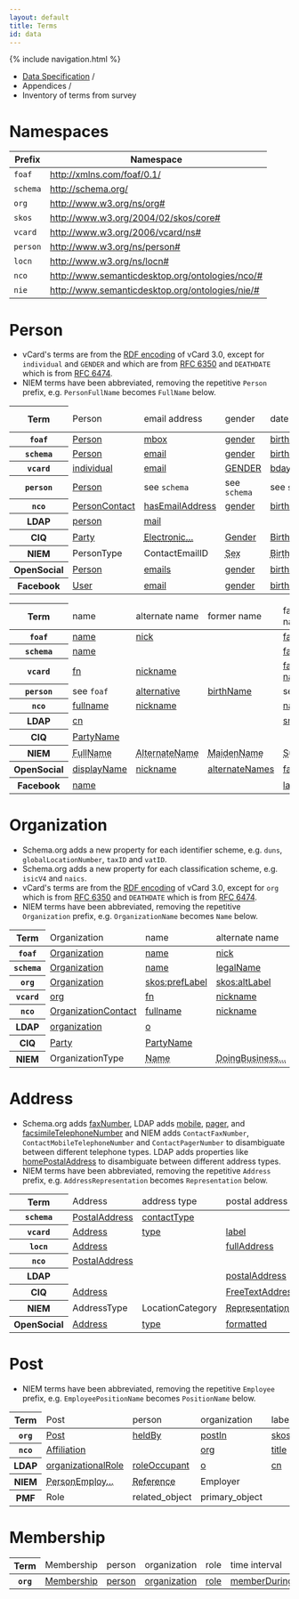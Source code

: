 ```yaml
---
layout: default
title: Terms
id: data
---
```

{% include navigation.html %}

<ul class="breadcrumb">
  <li><a href="/specs/">Data Specification</a> <span class="divider">/</span></li>
  <li>Appendices <span class="divider">/</span></li>
  <li class="active">Inventory of terms from survey</li>
</ul>

# Namespaces

<table>
  <thead>
    <th>Prefix</th>
    <th>Namespace</th>
  </thead>
  <tbody>
    <tr>
      <td><code>foaf</code></td>
      <td><a href="http://xmlns.com/foaf/0.1/">http://xmlns.com/foaf/0.1/</a></td>
    </tr>
    <tr>
      <td><code>schema</code></td>
      <td><a href="http://schema.org/">http://schema.org/</a></td>
    </tr>
    <tr>
      <td><code>org</code></td>
      <td><a href="http://www.w3.org/ns/org#">http://www.w3.org/ns/org#</a></td>
    </tr>
    <tr>
      <td><code>skos</code></td>
      <td><a href="http://www.w3.org/2004/02/skos/core#">http://www.w3.org/2004/02/skos/core#</a></td>
    </tr>
    <tr>
      <td><code>vcard</code></td>
      <td><a href="http://www.w3.org/2006/vcard/ns#">http://www.w3.org/2006/vcard/ns#</a></td>
    </tr>
    <tr>
      <td><code>person</code></td>
      <td><a href="http://www.w3.org/ns/person#">http://www.w3.org/ns/person#</a></td>
    </tr>
    <tr>
      <td><code>locn</code></td>
      <td><a href="http://www.w3.org/ns/locn#">http://www.w3.org/ns/locn#</a></td>
    </tr>
    <tr>
      <td><code>nco</code></td>
      <td><a href="http://www.semanticdesktop.org/ontologies/nco/#">http://www.semanticdesktop.org/ontologies/nco/#</a></td>
    </tr>
    <tr>
      <td><code>nie</code></td>
      <td><a href="http://www.semanticdesktop.org/ontologies/nie/#">http://www.semanticdesktop.org/ontologies/nie/#</a></td>
    </tr>
  </tbody>
</table>

# Person

* vCard's terms are from the [RDF encoding](http://www.w3.org/TR/vcard-rdf/) of vCard 3.0, except for `individual` and `GENDER` and which are from [RFC 6350](http://tools.ietf.org/html/rfc6350) and `DEATHDATE` which is from [RFC 6474](http://tools.ietf.org/html/rfc6474).
* NIEM terms have been abbreviated, removing the repetitive `Person` prefix, e.g. `PersonFullName` becomes `FullName` below.

<table class="table table-striped table-condensed table-terms">
  <thead>
    <tr>
      <th scope="row">Term</th>
      <td>Person</td>
      <td>email address</td>
      <td>gender</td>
      <td>date of birth</td>
      <td>date of death</td>
      <td>head shot</td>
      <td>biography</td>
      <td>ethnicity</td>
      <td>external links</td>
    </tr>
  </thead>
  <tbody>
    <tr>
      <th scope="row"><code>foaf</code></th>
      <td><a href="http://xmlns.com/foaf/spec/#term_Person">Person</a></td>
      <td><a href="http://xmlns.com/foaf/spec/#term_mbox">mbox</a></td>
      <td><a href="http://xmlns.com/foaf/spec/#term_gender">gender</a></td>
      <td><a href="http://xmlns.com/foaf/spec/#term_birthday">birthday</a></td>
      <td></td>
      <td><a href="http://xmlns.com/foaf/spec/#term_img">img</a></td>
      <td></td>
      <td></td>
      <td><a href="http://xmlns.com/foaf/spec/#term_page">page</a></td>
    </tr>
    <tr>
      <th scope="row"><code>schema</code></th>
      <td><a href="http://schema.org/Person">Person</a></td>
      <td><a href="http://schema.org/Person">email</a></td>
      <td><a href="http://schema.org/Person">gender</a></td>
      <td><a href="http://schema.org/Person">birthDate</a></td>
      <td><a href="http://schema.org/Person">deathDate</a></td>
      <td><a href="http://schema.org/Person">image</a></td>
      <td></td>
      <td></td>
      <td></td>
    </tr>
    <tr>
      <th scope="row"><code>vcard</code></th>
      <td><a href="http://tools.ietf.org/html/rfc6350#section-6.1.4">individual</a></td>
      <td><a href="http://www.w3.org/Submission/vcard-rdf/#vcard:email2">email</a></td>
      <td><a href="http://tools.ietf.org/html/rfc6350#section-6.2.7">GENDER</a></td>
      <td><a href="http://www.w3.org/Submission/vcard-rdf/#vcard:bday">bday</a></td>
      <td><a href="http://tools.ietf.org/html/rfc6474#section-2.3">DEATHDATE</a></td>
      <td><a href="http://www.w3.org/Submission/vcard-rdf/#vcard:photo">photo</a></td>
      <td></td>
      <td></td>
      <td><a href="http://www.w3.org/Submission/vcard-rdf/#vcard:url">url</a></td>
    </tr>
    <tr>
      <th scope="row"><code>person</code></th>
      <td><a href="http://www.w3.org/ns/person#Person">Person</a></td>
      <td>see <code>schema</code></td>
      <td>see <code>schema</code></td>
      <td>see <code>schema</code></td>
      <td>see <code>schema</code></td>
      <td>see <code>schema</code></td>
      <td></td>
      <td></td>
      <td>see <code>foaf</code></td>
    </tr>
    <tr>
      <th scope="row"><code>nco</code></th>
      <td><a href="http://www.semanticdesktop.org/ontologies/nco/#PersonContact">PersonContact</a></td>
      <td><a href="http://www.semanticdesktop.org/ontologies/nco/#hasEmailAddress">hasEmailAddress</a></td>
      <td><a href="http://www.semanticdesktop.org/ontologies/nco/#gender">gender</a></td>
      <td><a href="http://www.semanticdesktop.org/ontologies/nco/#birthDate">birthDate</a></td>
      <td></td>
      <td><a href="http://www.semanticdesktop.org/ontologies/nco/#photo">photo</a></td>
      <td></td>
      <td></td>
      <td><a href="http://www.semanticdesktop.org/ontologies/nco/#url">url</a></td>
    </tr>
    <tr>
      <th scope="row">LDAP</th>
      <td><a href="http://tools.ietf.org/html/rfc4519#section-3.12">person</a></td>
      <td><a href="http://tools.ietf.org/html/rfc4524#section-2.16">mail</a></td>
      <td></td>
      <td></td>
      <td></td>
      <td><a href="http://tools.ietf.org/html/rfc2798#section-2.6">jpegPhoto</a></td>
      <td></td>
      <td></td>
      <td></td>
    </tr>
    <tr>
      <th scope="row">CIQ</th>
      <td><a href="http://docs.oasis-open.org/ciq/v3.0/xPRL/specs/ciq-xprl-specs.html#_Toc213421948">Party</a></td>
      <td><a href="http://docs.oasis-open.org/ciq/v3.0/specs/ciq-specs-v3.html#_Toc193533305"><abbr title="ElectronicAddressIdentifier">Electronic&hellip;</abbr></a></td>
      <td><a href="http://docs.oasis-open.org/emergency/edxl-have/cs01/xPIL.xsd">Gender</a></td>
      <td><a href="http://docs.oasis-open.org/ciq/v3.0/specs/ciq-specs-v3.html#_Toc193533303">BirthDateTime</a></td>
      <td><a href="http://docs.oasis-open.org/emergency/edxl-have/cs01/xPIL.xsd">Date</a></td>
      <td></td>
      <td><a href="http://docs.oasis-open.org/emergency/edxl-have/cs01/xPIL.xsd">FreeTextLines</a></td>
      <td><a href="http://docs.oasis-open.org/emergency/edxl-have/cs01/xPIL.xsd">Ethnicity</a></td>
      <td></td>
    </tr>
    <tr>
      <th scope="row">NIEM</th>
      <td>PersonType</td>
      <td>ContactEmailID</td>
      <td><abbr title="PersonSex">Sex</abbr></td>
      <td><abbr title="PersonBirthDate">BirthDate</abbr></td>
      <td><abbr title="PersonDeathDate">DeathDate</abbr></td>
      <td><abbr title="PersonDigitalImage">DigitalImage</abbr></td>
      <td><abbr title="PersonDescriptionText">DescriptionText</abbr></td>
      <td><abbr title="PersonEthnicity">PersonEthnicity</abbr></td>
      <td></td>
    </tr>
    <tr>
      <th scope="row">OpenSocial</th>
      <td><a href="http://opensocial-resources.googlecode.com/svn/spec/trunk/Social-Data.xml#Person">Person</a></td>
      <td><a href="http://opensocial-resources.googlecode.com/svn/spec/trunk/Social-Data.xml#Person">emails</a></td>
      <td><a href="http://opensocial-resources.googlecode.com/svn/spec/trunk/Social-Data.xml#Person">gender</a></td>
      <td><a href="http://opensocial-resources.googlecode.com/svn/spec/trunk/Social-Data.xml#Person">birthday</a></td>
      <td></td>
      <td><a href="http://opensocial-resources.googlecode.com/svn/spec/trunk/Social-Data.xml#Person">photos</a></td>
      <td></td>
      <td><a href="http://opensocial-resources.googlecode.com/svn/spec/trunk/Social-Data.xml#Person">ethnicity</a></td>
      <td><a href="http://opensocial-resources.googlecode.com/svn/spec/trunk/Social-Data.xml#Person">urls</a></td>
    </tr>
    <tr>
      <th scope="row">Facebook</th>
      <td><a href="https://developers.facebook.com/docs/reference/api/user/">User</a></td>
      <td><a href="https://developers.facebook.com/docs/reference/api/user/">email</a></td>
      <td><a href="https://developers.facebook.com/docs/reference/api/user/">gender</a></td>
      <td><a href="https://developers.facebook.com/docs/reference/api/user/">birthday</a></td>
      <td></td>
      <td><a href="https://developers.facebook.com/docs/reference/api/user/">picture</a></td>
      <td><a href="https://developers.facebook.com/docs/reference/api/user/">bio</a></td>
      <td></td>
      <td></td>
    </tr>
  </tbody>
</table>

<table class="table table-striped table-condensed table-terms">
  <thead>
    <tr>
      <th scope="row">Term</th>
      <td>name</td>
      <td>alternate name</td>
      <td>former name</td>
      <td>family name</td>
      <td>given name</td>
      <td>additional name</td>
      <td>honorific prefix</td>
      <td>honorific suffix</td>
    </tr>
  </thead>
  <tbody>
    <tr>
      <th scope="row"><code>foaf</code></th>
      <td><a href="http://xmlns.com/foaf/spec/#term_name">name</a></td>
      <td><a href="http://xmlns.com/foaf/spec/#term_nick">nick</a></td>
      <td></td>
      <td><a href="http://xmlns.com/foaf/spec/#term_familyName">familyName</a></td>
      <td><a href="http://xmlns.com/foaf/spec/#term_givenName">givenName</a></td>
      <td></td>
      <td><a href="http://xmlns.com/foaf/spec/#term_title">title</a></td>
      <td></td>
    </tr>
    <tr>
      <th scope="row"><code>schema</code></th>
      <td><a href="http://schema.org/Person">name</a></td>
      <td></td>
      <td></td>
      <td><a href="http://schema.org/Person">familyName</a></td>
      <td><a href="http://schema.org/Person">givenName</a></td>
      <td><a href="http://schema.org/Person">additionalName</a></td>
      <td><a href="http://schema.org/Person">honorificPrefix</a></td>
      <td><a href="http://schema.org/Person">honorificSuffix</a></td>
    </tr>
    <tr>
      <th scope="row"><code>vcard</code></th>
      <td><a href="http://www.w3.org/Submission/vcard-rdf/#vcard:fn">fn</a></td>
      <td><a href="http://www.w3.org/Submission/vcard-rdf/#vcard:nickname">nickname</a></td>
      <td></td>
      <td><a href="http://www.w3.org/Submission/vcard-rdf/#vcard:family-name">family-name</a></td>
      <td><a href="http://www.w3.org/Submission/vcard-rdf/#vcard:given-name">given-name</a></td>
      <td><a href="http://www.w3.org/Submission/vcard-rdf/#vcard:additional-name">additional-name</a></td>
      <td><a href="http://www.w3.org/Submission/vcard-rdf/#vcard:honorific-prefix">honorific-prefix</a></td>
      <td><a href="http://www.w3.org/Submission/vcard-rdf/#vcard:honorific-suffix">honorific-suffix</a></td>
    </tr>
    <tr>
      <th scope="row"><code>person</code></th>
      <td>see <code>foaf</code></td>
      <td><a href="http://dublincore.org/documents/dcmi-terms/#terms-alternative">alternative</a></td>
      <td><a href="http://www.w3.org/ns/person#birthName">birthName</a></td>
      <td>see <code>foaf</code></td>
      <td>see <code>foaf</code></td>
      <td>see <code>schema</code></td>
      <td>see <code>schema</code></td>
      <td>see <code>schema</code></td>
    </tr>
    <tr>
      <th scope="row"><code>nco</code></th>
      <td><a href="http://www.semanticdesktop.org/ontologies/nco/#fullname">fullname</a></td>
      <td><a href="http://www.semanticdesktop.org/ontologies/nco/#nickname">nickname</a></td>
      <td></td>
      <td><a href="http://www.semanticdesktop.org/ontologies/nco/#nameFamily">nameFamily</a></td>
      <td><a href="http://www.semanticdesktop.org/ontologies/nco/#nameGiven">nameGiven</a></td>
      <td><a href="http://www.semanticdesktop.org/ontologies/nco/#nameAdditional">nameAdditional</a></td>
      <td><a href="http://www.semanticdesktop.org/ontologies/nco/#nameHonorificPrefix">nameHonorificPrefix</a></td>
      <td><a href="http://www.semanticdesktop.org/ontologies/nco/#nameHonorificSuffix">nameHonorificSuffix</a></td>
    </tr>
    <tr>
      <th scope="row">LDAP</th>
      <td><a href="http://tools.ietf.org/html/rfc4519#section-2.3">cn</a></td>
      <td></td>
      <td></td>
      <td><a href="http://tools.ietf.org/html/rfc4519#section-2.32">sn</a></td>
      <td><a href="http://tools.ietf.org/html/rfc4519#section-2.12">givenName</a></td>
      <td><a href="http://tools.ietf.org/html/rfc4519#section-2.14">initials</a></td>
      <td><a href="http://tools.ietf.org/html/rfc4524#section-2.21">personalTitle</a></td>
      <td><a href="http://tools.ietf.org/html/rfc4519#section-2.11">generationQualifier</a></td>
    </tr>
    <tr>
      <th scope="row">CIQ</th>
      <td><a href="http://docs.oasis-open.org/ciq/v3.0/specs/ciq-specs-v3.html#_Toc207716020">PartyName</a></td>
      <td></td>
      <td></td>
      <td></td>
      <td></td>
      <td></td>
      <td></td>
      <td></td>
    </tr>
    <tr>
      <th scope="row">NIEM</th>
      <td><abbr title="PersonFullName">FullName</abbr></td>
      <td><abbr title="PersonAlternateName">AlternateName</abbr></td>
      <td><abbr title="PersonMaidenName">MaidenName</abbr></td>
      <td><abbr title="PersonSurName">SurName</abbr></td>
      <td><abbr title="PersonGivenName">GivenName</abbr></td>
      <td><abbr title="PersonMiddleName">MiddleName</abbr></td>
      <td><abbr title="PersonNamePrefixText">NamePrefixText</abbr></td>
      <td><abbr title="PersonNameSuffixText">NameSuffixText</abbr></td>
    </tr>
    <tr>
      <th scope="row">OpenSocial</th>
      <td><a href="http://opensocial-resources.googlecode.com/svn/spec/trunk/Social-Data.xml#Person">displayName</a></td>
      <td><a href="http://opensocial-resources.googlecode.com/svn/spec/trunk/Social-Data.xml#Person">nickname</a></td>
      <td><a href="http://opensocial-resources.googlecode.com/svn/spec/trunk/Social-Data.xml#Person">alternateNames</a></td>
      <td><a href="http://opensocial-resources.googlecode.com/svn/spec/trunk/Social-Data.xml#Name">familyName</a></td>
      <td><a href="http://opensocial-resources.googlecode.com/svn/spec/trunk/Social-Data.xml#Name">givenName</a></td>
      <td><a href="http://opensocial-resources.googlecode.com/svn/spec/trunk/Social-Data.xml#Name">middleName</a></td>
      <td><a href="http://opensocial-resources.googlecode.com/svn/spec/trunk/Social-Data.xml#Name">honorificPrefix</a></td>
      <td><a href="http://opensocial-resources.googlecode.com/svn/spec/trunk/Social-Data.xml#Name">honorificSuffix</a></td>
    </tr>
    <tr>
      <th scope="row">Facebook</th>
      <td><a href="https://developers.facebook.com/docs/reference/api/user/">name</a></td>
      <td></td>
      <td></td>
      <td><a href="https://developers.facebook.com/docs/reference/api/user/">last_name</a></td>
      <td><a href="https://developers.facebook.com/docs/reference/api/user/">first_name</a></td>
      <td></td>
      <td></td>
      <td></td>
    </tr>
  </tbody>
</table>

# Organization

* Schema.org adds a new property for each identifier scheme, e.g. `duns`, `globalLocationNumber`, `taxID` and `vatID`.
* Schema.org adds a new property for each classification scheme, e.g. `isicV4` and `naics`.
* vCard's terms are from the [RDF encoding](http://www.w3.org/TR/vcard-rdf/) of vCard 3.0, except for `org` which is from [RFC 6350](http://tools.ietf.org/html/rfc6350) and `DEATHDATE` which is from [RFC 6474](http://tools.ietf.org/html/rfc6474).
* NIEM terms have been abbreviated, removing the repetitive `Organization` prefix, e.g. `OrganizationName` becomes `Name` below.

<table class="table table-striped table-condensed table-terms">
  <thead>
    <tr>
      <th scope="row">Term</th>
      <td>Organization</td>
      <td>name</td>
      <td>alternate name</td>
      <td>identifier</td>
      <td>classification</td>
      <td>parent org.</td>
      <td>founding date</td>
      <td>dissolution date</td>
    </tr>
  </thead>
  <tbody>
    <tr>
      <th scope="row"><code>foaf</code></th>
      <td><a href="http://xmlns.com/foaf/spec/#term_Organization">Organization</a></td>
      <td><a href="http://xmlns.com/foaf/spec/#term_name">name</a></td>
      <td><a href="http://xmlns.com/foaf/spec/#term_nick">nick</a></td>
      <td></td>
      <td></td>
      <td><a href="http://xmlns.com/foaf/spec/#term_member">member</a></td>
      <td><a href="http://xmlns.com/foaf/spec/#term_birthday">birthday</a></td>
      <td></td>
    </tr>
    <tr>
      <th scope="row"><code>schema</code></th>
      <td><a href="http://schema.org/Organization">Organization</a></td>
      <td><a href="http://schema.org/Organization">name</a></td>
      <td><a href="http://schema.org/Organization">legalName</a></td>
      <td><a href="http://schema.org/Organization">duns</a>, etc.</td>
      <td><a href="http://schema.org/Organization">isicV4</a>, etc.</td>
      <td><a href="http://schema.org/Organization">member</a></td>
      <td><a href="http://schema.org/Organization">foundingDate</a></td>
      <td></td>
    </tr>
    <tr>
      <th scope="row"><code>org</code></th>
      <td><a href="http://www.w3.org/TR/vocab-org/#org:Organization">Organization</a></td>
      <td><a href="http://www.w3.org/TR/skos-reference/#labels">skos:prefLabel</a></td>
      <td><a href="http://www.w3.org/TR/skos-reference/#labels">skos:altLabel</a></td>
      <td><a href="http://www.w3.org/TR/vocab-org/#org:identifier">identifier</a></td>
      <td><a href="http://www.w3.org/TR/vocab-org/#org:classification">classification</a></td>
      <td><a href="http://www.w3.org/TR/vocab-org/#org:subOrganizationOf">subOrganizationOf</a></td>
      <td>see <code>foaf</code></td>
      <td></td>
    </tr>
    <tr>
      <th scope="row"><code>vcard</code></th>
      <td><a href="http://tools.ietf.org/html/rfc6350#section-6.1.4">org</a></td>
      <td><a href="http://www.w3.org/Submission/vcard-rdf/#vcard:fn">fn</a></td>
      <td><a href="http://www.w3.org/Submission/vcard-rdf/#vcard:nickname">nickname</a></td>
      <td><a href="http://www.w3.org/Submission/vcard-rdf/#vcard:uid">uid</a></td>
      <td></td>
      <td></td>
      <td><a href="http://www.w3.org/Submission/vcard-rdf/#vcard:bday">bday</a></td>
      <td><a href="http://tools.ietf.org/html/rfc6474#section-2.3">DEATHDATE</a></td>
    </tr>
    <tr>
      <th scope="row"><code>nco</code></th>
      <td><a href="http://www.semanticdesktop.org/ontologies/nco/#OrganizationContact">OrganizationContact</a></td>
      <td><a href="http://www.semanticdesktop.org/ontologies/nco/#fullname">fullname</a></td>
      <td><a href="http://www.semanticdesktop.org/ontologies/nco/#nickname">nickname</a></td>
      <td><a href="http://www.semanticdesktop.org/ontologies/nie/#identifier">nie:identifier</a></td>
      <td></td>
      <td></td>
      <td><a href="http://www.semanticdesktop.org/ontologies/nco/#birthDate">birthDate</a></td>
      <td></td>
    </tr>
    <tr>
      <th scope="row">LDAP</th>
      <td><a href="http://tools.ietf.org/html/rfc4519#section-3.8">organization</a></td>
      <td><a href="http://tools.ietf.org/html/rfc4519#section-2.19">o</a></td>
      <td></td>
      <td><a href="http://tools.ietf.org/html/rfc4524#section-2.24">uniqueIdentifier</a></td>
      <td><a href="http://tools.ietf.org/html/rfc4519#section-2.1">businessCategory</a></td>
      <td><a href="http://tools.ietf.org/html/rfc4519#section-2.17">member</a></td>
      <td></td>
      <td></td>
    </tr>
    <tr>
      <th scope="row">CIQ</th>
      <td><a href="http://docs.oasis-open.org/ciq/v3.0/xPRL/specs/ciq-xprl-specs.html#_Toc213421948">Party</a></td>
      <td><a href="http://docs.oasis-open.org/ciq/v3.0/specs/ciq-specs-v3.html#_Toc207716020">PartyName</a></td>
      <td></td>
      <td><a href="http://docs.oasis-open.org/emergency/edxl-have/cs01/xPIL.xsd">Identifier</a></td>
      <td><a href="http://docs.oasis-open.org/emergency/edxl-have/cs01/xPIL.xsd">Type</a></td>
      <td><a href="http://docs.oasis-open.org/ciq/v3.0/specs/ciq-specs-v3.html#_Toc193533310">Relationship</a></td>
      <td><a href="http://docs.oasis-open.org/emergency/edxl-have/cs01/xPIL.xsd">Date</a></td>
      <td><a href="http://docs.oasis-open.org/emergency/edxl-have/cs01/xPIL.xsd">Date</a></td>
    </tr>
    <tr>
      <th scope="row">NIEM</th>
      <td>OrganizationType</td>
      <td><abbr title="OrganizationName">Name</abbr></td>
      <td><abbr title="OrganizationDoingBusinessAsName">DoingBusiness&hellip;</abbr></td>
      <td><abbr title="OrganizationIdentification">Identification</abbr></td>
      <td><abbr title="OrganizationCategory">Category</abbr></td>
      <td><abbr title="OrganizationParent">Parent</abbr></td>
      <td><abbr title="OrganizationEstablishedDate">EstablishedDate</abbr></td>
      <td><abbr title="OrganizationTerminationDate">TerminationDate</abbr></td>
    </tr>
  </tbody>
</table>

# Address

* Schema.org adds [faxNumber](http://schema.org/PostalAddress), LDAP adds [mobile](http://tools.ietf.org/html/rfc4524#section-2.18), [pager](http://tools.ietf.org/html/rfc4524#section-2.20),
and [facsimileTelephoneNumber](http://tools.ietf.org/html/rfc4519#section-2.10) and NIEM adds `ContactFaxNumber`, `ContactMobileTelephoneNumber` and `ContactPagerNumber` to disambiguate between different telephone types. LDAP adds properties like [homePostalAddress](http://tools.ietf.org/html/rfc4524#section-2.13) to disambiguate between different address types.
* NIEM terms have been abbreviated, removing the repetitive `Address` prefix, e.g. `AddressRepresentation` becomes `Representation` below.

<table class="table table-striped table-condensed table-terms table-widest">
  <thead>
    <tr>
      <th scope="row">Term</th>
      <td>Address</td>
      <td>address type</td>
      <td>postal address</td>
      <td>telephone</td>
    </tr>
  </thead>
  <tbody>
    <tr>
      <th scope="row"><code>schema</code></th>
      <td><a href="http://schema.org/PostalAddress">PostalAddress</a></td>
      <td><a href="http://schema.org/PostalAddress">contactType</a></td>
      <td></td>
      <td><a href="http://schema.org/PostalAddress">telephone</a></td>
    </tr>
    <tr>
      <th scope="row"><code>vcard</code></th>
      <td><a href="http://www.w3.org/TR/vcard-rdf/#vcard:Address">Address</a></td>
      <td><a href="http://www.w3.org/TR/rdf-schema/#ch_type">type</a></td>
      <td><a href="http://www.w3.org/TR/vcard-rdf/#vcard:label2">label</a></td>
      <td><a href="http://www.w3.org/TR/vcard-rdf/#vcard:tel2">tel</a></td>
    </tr>
    <tr>
      <th scope="row"><code>locn</code></th>
      <td><a href="http://philarcher.org/isa/locn-v1.00.html#locn:Address">Address</a></td>
      <td></td>
      <td><a href="http://philarcher.org/isa/locn-v1.00.html#locn:fullAddress">fullAddress</a></td>
      <td></td>
    </tr>
    <tr>
      <th scope="row"><code>nco</code></th>
      <td><a href="http://www.semanticdesktop.org/ontologies/nco/#PostalAddress">PostalAddress</a></td>
      <td></td>
      <td></td>
      <td></td>
    </tr>
    <tr>
      <th scope="row">LDAP</th>
      <td></td>
      <td></td>
      <td><a href="http://tools.ietf.org/html/rfc4519#section-2.23">postalAddress</a></td>
      <td><a href="http://tools.ietf.org/html/rfc4519#section-2.35">telephoneNumber</a></td>
    </tr>
    <tr>
      <th scope="row">CIQ</th>
      <td><a href="http://docs.oasis-open.org/ciq/v3.0/specs/ciq-specs-v3.html#_Toc207716059">Address</a></td>
      <td></td>
      <td><a href="http://docs.oasis-open.org/ciq/v3.0/specs/ciq-specs-v3.html#_Toc207716059">FreeTextAddress</a></td>
      <td><a href="http://docs.oasis-open.org/ciq/v3.0/specs/ciq-specs-v3.html#_Toc193533305">ContactNumber</a></td>
    </tr>
    <tr>
      <th scope="row">NIEM</th>
      <td>AddressType</td>
      <td>LocationCategory</td>
      <td><abbr title="AddressRepresentation">Representation</abbr></td>
      <td><abbr title="ContactTelephoneNumber">ContactTel&hellip;</abbr></td>
    </tr>
    <tr>
      <th scope="row">OpenSocial</th>
      <td><a href="http://opensocial-resources.googlecode.com/svn/spec/trunk/Social-Data.xml#Address">Address</a></td>
      <td><a href="http://opensocial-resources.googlecode.com/svn/spec/trunk/Social-Data.xml#Address">type</a></td>
      <td><a href="http://opensocial-resources.googlecode.com/svn/spec/trunk/Social-Data.xml#Address">formatted</a></td>
      <td><a href="http://opensocial-resources.googlecode.com/svn/spec/trunk/Social-Data.xml#Address">phoneNumbers</a></td>
    </tr>
  </tbody>
</table>

# Post

* NIEM terms have been abbreviated, removing the repetitive `Employee` prefix, e.g. `EmployeePositionName` becomes `PositionName` below.

<table class="table table-striped table-condensed table-terms table-widest">
  <thead>
    <tr>
      <th scope="row">Term</th>
      <td>Post</td>
      <td>person</td>
      <td>organization</td>
      <td>label</td>
      <td>role</td>
      <td>address</td>
    </tr>
  </thead>
  <tbody>
    <tr>
      <th scope="row"><code>org</code></th>
      <td><a href="http://www.w3.org/TR/vocab-org/#org:Post">Post</a></td>
      <td><a href="http://www.w3.org/TR/vocab-org/#org:heldBy">heldBy</a></td>
      <td><a href="http://www.w3.org/TR/vocab-org/#org:postIn">postIn</a></td>
      <td><a href="http://www.w3.org/TR/skos-reference/#labels">skos:prefLabel</a></td>
      <td><a href="http://www.w3.org/TR/vocab-org/#org:role">role</a></td>
      <td></td>
    </tr>
    <tr>
      <th scope="row"><code>nco</code></th>
      <td><a href="http://www.semanticdesktop.org/ontologies/nco/#Affiliation">Affiliation</a></td>
      <td></td>
      <td><a href="http://www.semanticdesktop.org/ontologies/nco/#org">org</a></td>
      <td><a href="http://www.semanticdesktop.org/ontologies/nco/#title">title</a></td>
      <td><a href="http://www.semanticdesktop.org/ontologies/nco/#role">role</a></td>
      <td></td>
    </tr>
    <tr>
      <th scope="row">LDAP</th>
      <td><a href="http://tools.ietf.org/html/rfc4519#section-3.10">organizationalRole</a></td>
      <td><a href="http://tools.ietf.org/html/rfc4519#section-2.28">roleOccupant</a></td>
      <td><a href="http://tools.ietf.org/html/rfc4519#section-2.20">o</a></td>
      <td><a href="http://tools.ietf.org/html/rfc4519#section-2.3">cn</a></td>
      <td><a href="http://tools.ietf.org/html/rfc4519#section-2.38">title</a></td>
      <td><a href="http://tools.ietf.org/html/rfc4519#section-2.23">postalAddress</a></td>
    </tr>
    <tr>
      <th scope="row">NIEM</th>
      <td><abbr title="PersonEmploymentAssociationType">PersonEmploy&hellip;</abbr></td>
      <td><abbr title="EmployeeReference">Reference</abbr></td>
      <td>Employer</td>
      <td></td>
      <td><abbr title="EmployeePositionName">PositionName</abbr></td>
      <td><abbr title="EmploymentLocationReference">EmploymentLoc&hellip;</abbr></td>
    </tr>
    <tr>
      <th scope="row">PMF</th>
      <td>Role</td>
      <td>related_object</td>
      <td>primary_object</td>
      <td></td>
      <td>role_name</td>
      <td>contact_information</td>
    </tr>
  </tbody>
</table>

# Membership

<table class="table table-striped table-condensed table-terms table-widest">
  <thead>
    <tr>
      <th scope="row">Term</th>
      <td>Membership</td>
      <td>person</td>
      <td>organization</td>
      <td>role</td>
      <td>time interval</td>
    </tr>
  </thead>
  <tbody>
    <tr>
      <th scope="row"><code>org</code></th>
      <td><a href="http://www.w3.org/TR/vocab-org/#org:Membership">Membership</a></td>
      <td><a href="http://www.w3.org/TR/vocab-org/#org:person">person</a></td>
      <td><a href="http://www.w3.org/TR/vocab-org/#org:organization">organization</a></td>
      <td><a href="http://www.w3.org/TR/vocab-org/#org:role">role</a></td>
      <td><a href="http://www.w3.org/TR/vocab-org/#org:memberDuring">memberDuring</a></td>
    </tr>
  </tbody>
</table>
